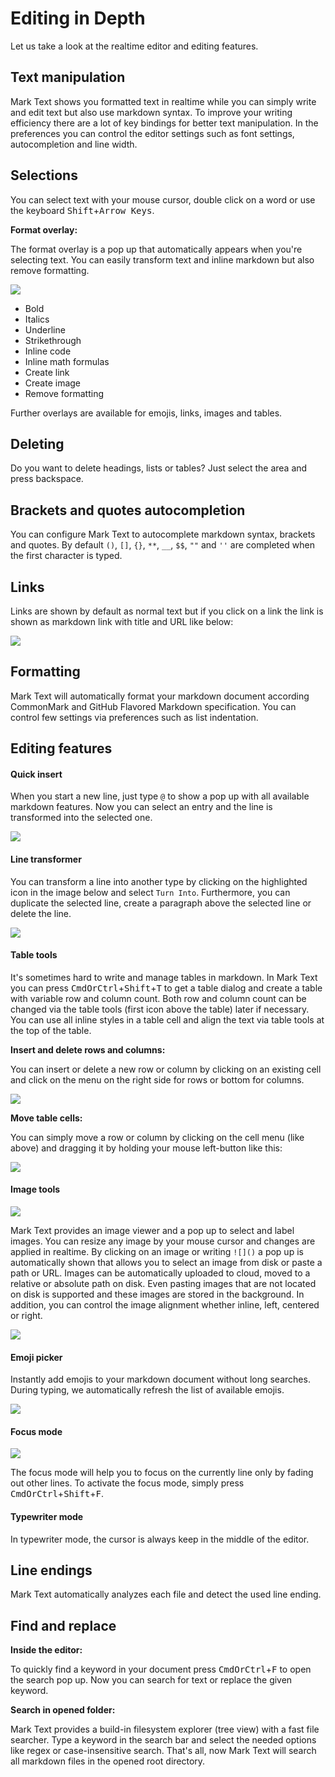 # Editing in Depth

Let us take a look at the realtime editor and editing features.

## Text manipulation

Mark Text shows you formatted text in realtime while you can simply write and edit text but also use markdown syntax. To improve your writing efficiency there are a lot of key bindings for better text manipulation. In the preferences you can control the editor settings such as font settings, autocompletion and line width.

## Selections

You can select text with your mouse cursor, double click on a word or use the keyboard <kbd>Shift</kbd>+<kbd>Arrow Keys</kbd>.

**Format overlay:**

The format overlay is a pop up that automatically appears when you're selecting text. You can easily transform text and inline markdown but also remove formatting.

![](assets/marktext-format-popup.png)

- Bold
- Italics
- Underline
- Strikethrough
- Inline code
- Inline math formulas
- Create link
- Create image
- Remove formatting

Further overlays are available for emojis, links, images and tables.

## Deleting

Do you want to delete headings, lists or tables? Just select the area and press backspace.

## Brackets and quotes autocompletion

You can configure Mark Text to autocomplete markdown syntax, brackets and quotes. By default `()`, `[]`, `{}`, `**`, `__`, `$$`, `""` and `''` are completed when the first character is typed.

## Links

Links are shown by default as normal text but if you click on a link the link is shown as markdown link with title and URL like below:

![](assets/marktext-link-preview.png)

## Formatting

Mark Text will automatically format your markdown document according CommonMark and GitHub Flavored Markdown specification. You can control few settings via preferences such as list indentation.

## Editing features

#### Quick insert

When you start a new line, just type `@` to show a pop up with all available markdown features. Now you can select an entry and the line is transformed into the selected one.

![](assets/marktext-quick-insert.png)

#### Line transformer

You can transform a line into another type by clicking on the highlighted icon in the image below and select `Turn Into`. Furthermore, you can duplicate the selected line, create a paragraph above the selected line or delete the line.

![](assets/marktext-line-transformer.png)

#### Table tools

It's sometimes hard to write and manage tables in markdown. In Mark Text you can press <kbd>CmdOrCtrl</kbd>+<kbd>Shift</kbd>+<kbd>T</kbd> to get a table dialog and create a table with variable row and column count. Both row and column count can be changed via the table tools (first icon above the table) later if necessary. You can use all inline styles in a table cell and align the text via table tools at the top of the table.

**Insert and delete rows and columns:**

You can insert or delete a new row or column by clicking on an existing cell and click on the menu on the right side for rows or bottom for columns.

![](assets/marktext-table_drag_drop.png)

**Move table cells:**

You can simply move a row or column by clicking on the cell menu (like above) and dragging it by holding your mouse left-button like this:

![](assets/marktext-table-gif.gif)

#### Image tools

![](assets/marktext-image-viewer.png)

Mark Text provides an image viewer and a pop up to select and label images. You can resize any image by your mouse cursor and changes are applied in realtime. By clicking on an image or writing `![]()` a pop up is automatically shown that allows you to select an image from disk or paste a path or URL. Images can be automatically uploaded to cloud, moved to a relative or absolute path on disk. Even pasting images that are not located on disk is supported and these images are stored in the background. In addition, you can control the image alignment whether inline, left, centered or right.

![](assets/marktext-image-popup.png)

#### Emoji picker

Instantly add emojis to your markdown document without long searches. During typing, we automatically refresh the list of available emojis.

![](assets/marktext-emoji-picker.png)

#### Focus mode

![](assets/marktext-focus-mode.png)

The focus mode will help you to focus on the currently line only by fading out other lines. To activate the focus mode, simply press <kbd>CmdOrCtrl</kbd>+<kbd>Shift</kbd>+<kbd>F</kbd>.

#### Typewriter mode

In typewriter mode, the cursor is always keep in the middle of the editor.

## Line endings

Mark Text automatically analyzes each file and detect the used line ending.

## Find and replace

**Inside the editor:**

To quickly find a keyword in your document press <kbd>CmdOrCtrl</kbd>+<kbd>F</kbd> to open the search pop up. Now you can search for text or replace the given keyword.

**Search in opened folder:**

Mark Text provides a build-in filesystem explorer (tree view) with a fast file searcher. Type a keyword in the search bar and select the needed options like regex or case-insensitive search. That's all, now Mark Text will search all markdown files in the opened root directory.
